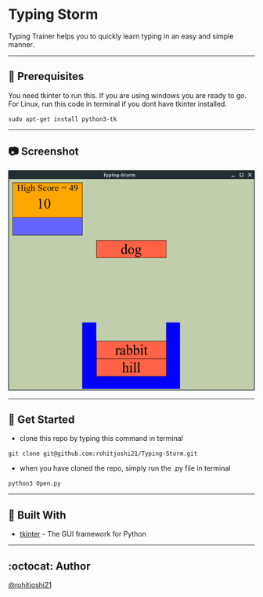 # Typing Storm

Typing Trainer helps you to quickly learn typing in an easy and simple manner.

-----

## :crystal_ball: Prerequisites

You need tkinter to run this.
If you are using windows you are ready to go.
For Linux, run this code in terminal if you dont have tkinter installed.
```
sudo apt-get install python3-tk
```
----------

## :camera: Screenshot

![Calc](Screenshots/ss1.png)

----------

## :floppy_disk: Get Started

- clone this repo by typing this command in terminal
```
git clone git@github.com:rohitjoshi21/Typing-Storm.git
```
- when you have cloned the repo, simply run the .py file in terminal 
```
python3 Open.py
```
----------

## :hammer: Built With

- [tkinter](https://github.com/topics/tkinter) - The GUI framework for Python

----------

## :octocat: Author

[@rohitjoshi21](https://github.com/rohitjoshi21)
